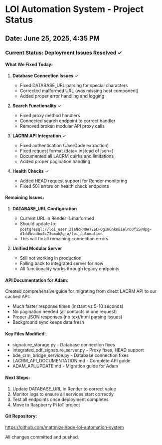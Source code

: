 # LOI Automation System - Project Status
## Date: June 25, 2025, 4:35 PM

### Current Status: Deployment Issues Resolved ✓

#### What We Fixed Today:

1. **Database Connection Issues** ✓
   - Fixed DATABASE_URL parsing for special characters
   - Corrected malformed URL (was missing host component)
   - Added proper error handling and logging

2. **Search Functionality** ✓
   - Fixed proxy method handlers
   - Connected search endpoint to correct handler
   - Removed broken modular API proxy calls

3. **LACRM API Integration** ✓
   - Fixed authentication (UserCode extraction)
   - Fixed request format (data= instead of json=)
   - Documented all LACRM quirks and limitations
   - Added proper pagination handling

4. **Health Checks** ✓
   - Added HEAD request support for Render monitoring
   - Fixed 501 errors on health check endpoints

#### Remaining Issues:

1. **DATABASE_URL Configuration**
   - Current URL in Render is malformed
   - Should update to: `postgresql://loi_user:2laNcRN0ATESCFQg1mGhknBielnDJfiS@dpg-d1dd5nadbo4c73cmub8g-a/loi_automation`
   - This will fix all remaining connection errors

2. **Unified Modular Server**
   - Still not working in production
   - Falling back to integrated server for now
   - All functionality works through legacy endpoints

#### API Documentation for Adam:

Created comprehensive guide for migrating from direct LACRM API to our cached API:
- Much faster response times (instant vs 5-10 seconds)
- No pagination needed (all contacts in one request)
- Proper JSON responses (no text/html parsing issues)
- Background sync keeps data fresh

#### Key Files Modified:
- signature_storage.py - Database connection fixes
- integrated_pdf_signature_server.py - Proxy fixes, HEAD support
- bde_crm_bridge_service.py - Database connection fixes
- LACRM_API_DOCUMENTATION.md - Complete API guide
- ADAM_API_UPDATE.md - Migration guide for Adam

#### Next Steps:
1. Update DATABASE_URL in Render to correct value
2. Monitor logs to ensure all services start correctly
3. Test all endpoints once deployment completes
4. Move to Raspberry Pi IoT project

#### Git Repository:
https://github.com/mattmizell/bde-loi-automation-system

All changes committed and pushed.